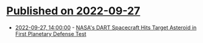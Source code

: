 # [Published on 2022-09-27](index.md)

* [2022-09-27, 14:00:00](https://science.slashdot.org/story/22/09/27/0848217/nasas-dart-spacecraft-hits-target-asteroid-in-first-planetary-defense-test?utm_source=rss1.0mainlinkanon&utm_medium=feed) - [NASA's DART Spacecraft Hits Target Asteroid in First Planetary Defense Test](https://science.slashdot.org/story/22/09/27/0848217/nasas-dart-spacecraft-hits-target-asteroid-in-first-planetary-defense-test?utm_source=rss1.0mainlinkanon&utm_medium=feed)
